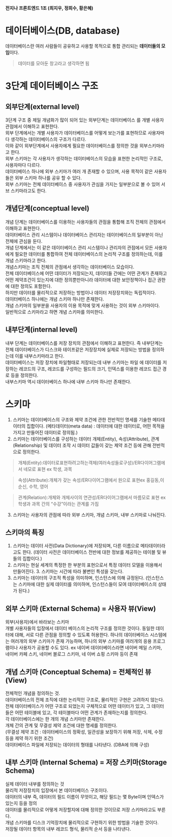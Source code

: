 **전지나 프론트엔드 1조 (최지우, 정희수, 황은혜)**

# 데이터베이스(DB, database)
데이터베이스란 여러 사람들이 공유하고 사용할 목적으로 통합 관리되는 **데이터들의 모임**이다.
>데이터를 모아둔 창고라고 생각하면 됨

# 3단계 데이터베이스 구조

## 외부단계(external level)
3단계 구조 중 제일 개념화가 많이 되어 있는 외부단계는 데이터베이스 를 개별 사용자 관점에서 이해하고 표현한다.    
외부 단계에서는 개별 사용자가 데이터베이스를 어떻게 보는가를 표현하므로 사용자마다 생각하는 데이터베이스의 구조가 다르다.    
이와 같이 외부단계에서 사용자에게 필요한 데이터베이스를 정의한 것을 외부스키마라고 한다.    
외부 스키마는 각 사용자가 생각하는 데이터베이스의 모습을 표현한 논리적인 구조로, 사용자마다 다르다.       
데이터베이스 하나에 외부 스키마가 여러 개 존재할 수 있으며, 사용 목적이 같은 사용자들은 외부 스키마 하나를 공유 할 수 있다.    
외부 스키마는 전체 데이터베이스 중 사용자가 관심을 가지는 일부분으로 볼 수 있어 서브 스키마라고도 한다.   

## 개념단계(conceptual level)
개념 단계는 데이터베이스를 이용하는 사용자들의 관점을 통합해 조직 전체의 관점에서 이해하고 표현한다.    
데이터베이스 관리 시스템이나 데이터베이스 관리자는 데이터베이스의 일부분이 아닌 전체에 관심을 둔다.    
개념 단계에서는 이 같은 데이터베이스 관리 시스템이나 관리자의 관점에서 모든 사용자에게 필요한 데이터를 통합하여 전체 데이터베이스의 논리적 구조를 정의하는데, 이를 개념 스키마라고 한다.   
개념스키마는 조직 전체의 관점에서 생각하는 데이터베이스 모습이다.    
전체 데이터베이스에 어떤 데이터가 저장되는지, 데이터들 간에는 어떤 관계가 존재하고 어떤 제약조건이 있는지에 대한 정의뿐만아니라 데이터에 대한 보안정책이나 접근 권한에 대한 정의도 포함한다.    
하지만 데이터를 물리적으로 저장하는 방법이나 데이터 저장장치와는 독립적이다.    
데이터베이스 하나에는 개념 스키마 하나만 존재한다.    
개념 스키마의 일부분을 사용자의 이용 목적에 맞게 사용하는 것이 외부 스키마이다.    
일반적으로 스키마라고 하면 개념 스키마를 의미한다.   


## 내부단계(internal level)
내부 단계는 데이터베이스를 저장 장치의 관점에서 이해하고 표현한다. 
즉 내부단계는 전체 데이터베이스가 디스크와 테이프같은 저장장치에 실제로 저장되는 방법을 정의하는데 이를 내부스키마라고 한다.    
데이터베이스는 저장 장치에 파일형태로 저장되는데 내부 스키마는 파일 에 데이터를 저장하는 레코드의 구조, 레코드를 구성하는 필드의 크기, 인덱스를 이용한 레코드 접근 경로 등을 정의한다.    
내부스키마 역시 데이터베이스 하나에 내부 스키마 하나만 존재한다.   

# 스키마

1. 스키마는 데이터베이스의 구조와 제약 조건에 관한 전반적인 명세를 기술한 메타데이터의 집합이다.
(메타데이터(meta data) : 데이터에 대한 데이터로, 어떤 목적을 가지고 만들어진 데이터로 정의됨.)
2. 스키마는 데이터베이스를 구성하는 데이터 개체(Entity), 속성(Attribute), 관계 (Relationship) 및 데이터 조작 시 데이터 값들이 갖는 제약 조건 등에 관해 전반적으로 정의한다.
> 개체(Entity):데이터로표현하려고하는객체(여러속성들로구성)/ER다이어그램에서 네모로 표현 ex 학생, 과목  

> 속성(Attribute):개체가 갖는 속성/ER다이어그램에서 원으로 표현ex 홍길동,이순신, 수학, 영어   

> 관계(Relation):개체와 개체사이의 연관성/ER다이어그램에서 마름모로 표현 ex 학생과 과목 간의 “수강”이라는 관계를 가짐
3. 스키마는 사용자의 관점에 따라 외부 스키마, 개념 스키마, 내부 스키마로 나눠진다.

## 스키마의 특징
1. 스키마는 데이터 사전(Data Dictionary)에 저장되며, 다른 이름으로 메타데이터라고도 한다. (데이터 사전은 데이터베이스 전반에 대한 정보를 제공하는 테이블 및 뷰들의 집합이다.)
2. 스키마는 현실 세계의 특정한 한 부분의 표현으로서 특정 데이터 모델을 이용해서 만들어진다. 3. 스키마는 시간에 따라 불변인 특성을 갖는다.
3. 스키마는 데이터의 구조적 특성을 의미하며, 인스턴스에 의해 규정된다.
(인스턴스는 스키마에 대한 실제 데이터를 의미하며, 인스턴스들이 모여 데이터베이스의 상태 가 된다.)

## 외부 스키마 (External Schema) = 사용자 뷰(View)
외부(사용자)에서 바라보는 스키마   
개별 사용자들의 입장에서 데이터 베이스의 논리적 구조를 정의한 것이다.
동일한 데이터에 대해, 서로 다른 관점을 정의할 수 있도록 허용한다.
하나의 데이터베이스 시스템에는 여러개의 외부 스키마가 존재 가능하며, 하나의 외부 스키마를 여러개의 응용 프로그램이나 사용자가 공용할 수도 있다.
ex 네이버 데이터베이스라면 네이버 메일 스키마, 네이버 카페 스키, 네이버 블로그 스키마, 네 이버 쇼핑 스키마 등이 존재
## 개념 스키마 (Conceptual Schema) = 전체적인 뷰(View)
전체적인 개념을 정의하는 것.   
데이터베이스의 전체 조직에 대한 논리적인 구조로, 물리적인 구현은 고려하지 않는다.   
전체 데이터베이스가 어떤 구조로 되었는지 구체적으로 어떤 데이터가 있고, 그 데이터들은 어떤 테이블에 있고, 각 테이블마다 어떤 관계가 존재하는지를 정의한다.   
각 데이터베이스에는 한 개의 개념 스키마만 존재한다.   
개체 간의 관계 및 무결성 제약 조건에 대한 명세를 정의한다.   
(무결성 제약 조건 : 데이터베이스의 정확성, 일관성을 보장하기 위해 저장, 삭제, 수정 등을 제약 하기 위한 조건)   
데이터베이스 파일에 저장되는 데이터의 형태를 나타낸다. (DBA에 의해 구성)   
## 내부 스키마 (Internal Schema) = 저장 스키마(Storage Schema)
실제 데이터 내부를 정의하는 것   
물리적 저장장치의 입장에서 본 데이터베이스 구조이다.   
데이터의 내부 즉, 데이터의 필드 이름이 무엇이고, 해당 필드는 몇 Byte이며 인덱스가 있는지 등을 정의   
데이터를 물리적으로 어떻게 저장할지에 대해 정의한 것이므로 저장 스키마라고도 부른다.    
개념 스키마를 디스크 기억장치에 물리적으로 구현하기 위한 방법을 기술한 것이다.    
저장될 데이터 항목의 내부 레코드 형식, 물리적 순서 등을 나타낸다.